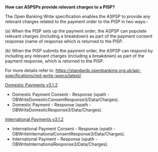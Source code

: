 **How can ASPSPs provide relevant charges to a PISP?**

The Open Banking Write specification enables the ASPSP to provide any relevant charges related to the payment order to the PISP in two ways:-

(a) When the PISP sets up the payment order, the ASPSP can populate relevant charges (including a breakdown) as part of the payment consent response (name of response which is returned to the PISP.

(b) When the PISP submits the payment order, the ASPSP can respond by including any relevant charges (including a breakdown) as part of the payment response, which is returned to the PISP.

For more details refer to :https://standards.openbanking.org.uk/api-specifications/red-write-specs/latest/

<a href="https://openbanking.atlassian.net/wiki/spaces/DZ/pages/1077805881/Domestic+Payments+v3.1.2">Domestic Payments v3.1.2</a>
* Domestic Payment Consent - Response (xpath - OBWriteDomesticConsentResponse3/Data/Charges).
* Domestic Payment - Response (xpath - OBWriteDomesticResponse3/Data/Charges).

<a href="https://openbanking.atlassian.net/wiki/spaces/DZ/pages/1077806166/International+Payments+v3.1.2">International Payments v3.1.2</a>
* International Payment Consent - Response (xpath - OBWriteInternationalConsentResponse3/Data/Charges).
* International Payment - Response (xpath - OBWriteInternationalResponse3/Data/Charges).
